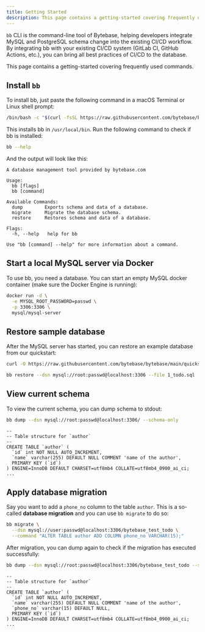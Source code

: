 ```yaml
---
title: Getting Started
description: This page contains a getting-started covering frequently used commands.
---
```


`bb` CLI is the command-line tool of Bytebase, helping developers integrate MySQL and PostgreSQL schema change into the existing CI/CD workflow. By integrating bb with your existing CI/CD system (GitLab CI, GitHub Actions, etc.), you can bring all best practices of CI/CD to the database.

This page contains a getting-started covering frequently used commands.

## Install `bb`

To install bb, just paste the following command in a macOS Terminal or Linux shell prompt:

```bash
/bin/bash -c "$(curl -fsSL https://raw.githubusercontent.com/bytebase/bytebase/HEAD/scripts/install_bb.sh)"
```

This installs bb in `/usr/local/bin`. Run the following command to check if bb is installed:

```bash
bb --help
```

And the output will look like this:

```plain
A database management tool provided by bytebase.com

Usage:
  bb [flags]
  bb [command]

Available Commands:
  dump        Exports schema and data of a database.
  migrate     Migrate the database schema.
  restore     Restores schema and data of a database.

Flags:
  -h, --help   help for bb

Use "bb [command] --help" for more information about a command.
```

## Start a local MySQL server via Docker

To use bb, you need a database. You can start an empty MySQL docker container (make sure the Docker Engine is running):

```bash
docker run -d \
  -e MYSQL_ROOT_PASSWORD=passwd \
  -p 3306:3306 \
  mysql/mysql-server
```

## Restore sample database

After the MySQL server has started, you can restore an example database from our quickstart:

```bash
curl -O https://raw.githubusercontent.com/bytebase/bytebase/main/quickstart/test_schema/mysql/1_todo.sql
```

```bash
bb restore --dsn mysql://root:passwd@localhost:3306 --file 1_todo.sql
```

## View current schema

To view the current schema, you can dump schema to stdout:

```bash
bb dump --dsn mysql://root:passwd@localhost:3306/ --schema-only
```

```plain
--
-- Table structure for `author`
--
CREATE TABLE `author` (
  `id` int NOT NULL AUTO_INCREMENT,
  `name` varchar(255) DEFAULT NULL COMMENT 'name of the author',
  PRIMARY KEY (`id`)
) ENGINE=InnoDB DEFAULT CHARSET=utf8mb4 COLLATE=utf8mb4_0900_ai_ci;
...
```

## Apply database migration

Say you want to add a `phone_no` column to the table `author`. This is a so-called **database migration** and you can use `bb migrate` to do so:

```bash
bb migrate \
  --dsn mysql://user:passwd@localhost:3306/bytebase_test_todo \
  --command "ALTER TABLE author ADD COLUMN phone_no VARCHAR(15);"
```

After migration, you can dump again to check if the migration has executed successfully:

```bash
bb dump --dsn mysql://root:passwd@localhost:3306/bytebase_test_todo --schema-only
```

```plain
--
-- Table structure for `author`
--
CREATE TABLE `author` (
  `id` int NOT NULL AUTO_INCREMENT,
  `name` varchar(255) DEFAULT NULL COMMENT 'name of the author',
  `phone_no` varchar(15) DEFAULT NULL,
  PRIMARY KEY (`id`)
) ENGINE=InnoDB DEFAULT CHARSET=utf8mb4 COLLATE=utf8mb4_0900_ai_ci;
...
```
